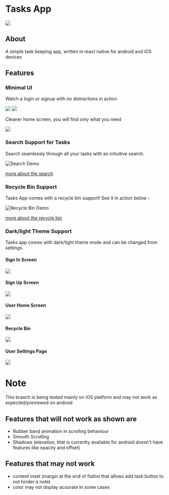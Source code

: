 # Tasks App

<img src="./assets/splash.png"/>

## About
A simple task keeping app, written in react native for android and iOS devices

## Features

### Minimal UI
Watch a login or signup with no distractions in action


<img src="./files/userlogin/light-default.png">


<img src="./files/usersignup/light-default.png">

Cleaner home screen, you will find only what you need


<img src="./files/userhome/light-default.png">


### Search Support for Tasks
Search seamlessly through all your tasks with an inituitive search.


![Search Demo](./files/search/light-default.gif)


[more about the search](/docs/search)

### Recycle Bin Support
Tasks App comes with a recycle bin support!
See it in action below - 


![Recycle Bin Demo](./files/recyclebin/light-rbo.gif)


[more about the recycle bin](/docs/recyclebin)

### Dark/light Theme Support
Tasks app comes with dark/light theme mode and can be changed from settings


#### Sign In Screen


<img align="center" src="./files/userlogin/dark-default.png">


#### Sign Up Screen


<img src ="./files/usersignup/dark-default.png">


#### User Home Screen


<img src="./files/userhome/dark-default.png">


#### Recycle Bin


<img src="./files/recyclebin/dark-default.png">


#### User Settings Page


<img src="./files/usersettings/dark-default.png">



# Note
This branch is being tested mainly on iOS platform and may not work as expected/previewed on android
## Features that will not work as shown are
- Rubber band animation in scrolling behaviour
- Smooth Scrolling
- Shadows (elevation, that is currenlty available for android doesn't have features like opacity and offset)
## Features that may not work
- content inset (margin at the end of flatlist that allows add task button to not hinder a note)
- color may not display acuurate in some cases